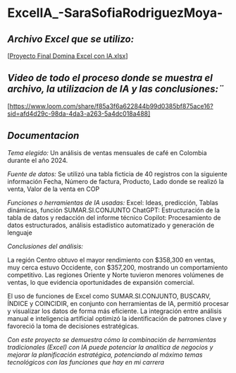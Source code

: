 # ExcelIA_-SaraSofiaRodriguezMoya-
## *Archivo Excel  que se utilizo:*
[[Proyecto Final Domina Excel con IA.xlsx](https://github.com/user-attachments/files/22353549/Proyecto.Final.Domina.Excel.con.IA.xlsx)]

## *Video de todo el proceso donde se muestra el archivo, la utilizacion de IA y las conclusiones:¨*

[https://www.loom.com/share/f85a3f6a622844b99d0385bf875ace16?sid=afd4d29c-98da-4da3-a263-5a4dc018a488]

## *Documentacion*
*Tema elegido:*
Un análisis de ventas mensuales de café en Colombia durante el año 2024.

*Fuente de datos:*
Se utilizó una tabla ficticia de 40 registros con la siguiente información Fecha, Número de factura, Producto, Lado donde se realizó la venta, Valor de la venta en COP

*Funciones o herramientas de IA usadas:*
Excel: Ideas, predicción, Tablas dinámicas, función SUMAR.SI.CONJUNTO
ChatGPT: Estructuración de la tabla de datos y redacción del informe técnico
Copilot: Procesamiento de datos estructurados, análisis estadístico automatizado y generación de lenguaje

*Conclusiones del análisis:*

La región Centro obtuvo el mayor rendimiento con $358,300 en ventas, muy cerca estuvo Occidente, con $357,200, mostrando un comportamiento competitivo. Las regiones Oriente y Norte tuvieron menores volúmenes de ventas, lo que evidencia oportunidades de expansión comercial.

El uso de funciones de Excel como SUMAR.SI.CONJUNTO, BUSCARV, ÍNDICE y COINCIDIR, en conjunto con herramientas de IA, permitió procesar y visualizar los datos de forma más eficiente. La integración entre análisis manual e inteligencia artificial optimizó la identificación de patrones clave y favoreció la toma de decisiones estratégicas.

*Con este proyecto se demuestra cómo la combinación de herramientas tradicionales (Excel) con IA puede potenciar la analítica de negocios y mejorar la planificación estratégica, potenciando al máximo temas tecnológicos con las funciones que hay en mi carrera*
